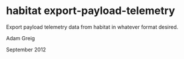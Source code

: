 habitat export-payload-telemetry
================================

Export payload telemetry data from habitat in whatever format desired.


Adam Greig

September 2012
